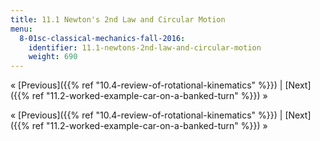 ```yaml
---
title: 11.1 Newton's 2nd Law and Circular Motion
menu:
  8-01sc-classical-mechanics-fall-2016:
    identifier: 11.1-newtons-2nd-law-and-circular-motion
    weight: 690
---
```

« [Previous]({{% ref "10.4-review-of-rotational-kinematics" %}}) | [Next]({{% ref "11.2-worked-example-car-on-a-banked-turn" %}}) »

« [Previous]({{% ref "10.4-review-of-rotational-kinematics" %}}) | [Next]({{% ref "11.2-worked-example-car-on-a-banked-turn" %}}) »
